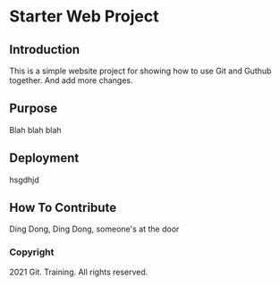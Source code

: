 # Starter Web Project

## Introduction

This is a simple website project for showing how to use Git and Guthub together. And add more changes.

## Purpose
Blah blah blah

## Deployment

hsgdhjd

## How To Contribute

Ding Dong, Ding Dong, someone's at the door

### Copyright
2021 Git. Training. All rights reserved.